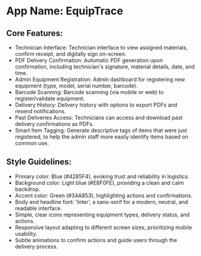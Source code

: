 # **App Name**: EquipTrace

## Core Features:

- Technician Interface: Technician interface to view assigned materials, confirm receipt, and digitally sign on-screen.
- PDF Delivery Confirmation: Automatic PDF generation upon confirmation, including technician's signature, material details, date, and time.
- Admin Equipment Registration: Admin dashboard for registering new equipment (type, model, serial number, barcode).
- Barcode Scanning: Barcode scanning (via mobile or web) to register/validate equipment.
- Delivery History: Delivery history with options to export PDFs and resend notifications.
- Past Deliveries Access: Technicians can access and download past delivery confirmations as PDFs.
- Smart Item Tagging: Generate descriptive tags of items that were just registered, to help the admin staff more easily identify items based on common use.

## Style Guidelines:

- Primary color: Blue (#4285F4), evoking trust and reliability in logistics.
- Background color: Light blue (#E8F0FE), providing a clean and calm backdrop.
- Accent color: Green (#34A853), highlighting actions and confirmations.
- Body and headline font: 'Inter', a sans-serif for a modern, neutral, and readable interface.
- Simple, clear icons representing equipment types, delivery status, and actions.
- Responsive layout adapting to different screen sizes, prioritizing mobile usability.
- Subtle animations to confirm actions and guide users through the delivery process.